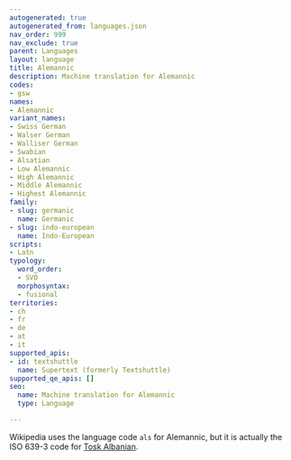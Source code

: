 ```yaml
---
autogenerated: true
autogenerated_from: languages.json
nav_order: 999
nav_exclude: true
parent: Languages
layout: language
title: Alemannic
description: Machine translation for Alemannic
codes:
- gsw
names:
- Alemannic
variant_names:
- Swiss German
- Walser German
- Walliser German
- Swabian
- Alsatian
- Low Alemannic
- High Alemannic
- Middle Alemannic
- Highest Alemannic
family:
- slug: germanic
  name: Germanic
- slug: indo-european
  name: Indo-European
scripts:
- Latn
typology:
  word_order:
  - SVO
  morphosyntax:
  - fusional
territories:
- ch
- fr
- de
- at
- it
supported_apis:
- id: textshuttle
  name: Supertext (formerly Textshuttle)
supported_qe_apis: []
seo:
  name: Machine translation for Alemannic
  type: Language

---
```

Wikipedia uses the language code `als` for Alemannic, but it is actually the ISO 639-3 code for [Tosk Albanian](/albanian).
